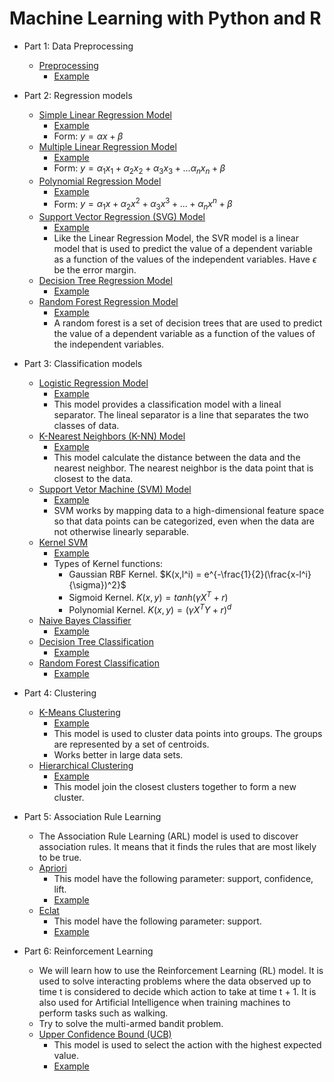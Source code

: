 # Machine Learning with Python and R

* Part 1: Data Preprocessing
  * [Preprocessing](/Part%201%20-%20Data%20Preprocessing/Python/)
    * [Example](/Part%201%20-%20Data%20Preprocessing/Python/data_preprocessing_tools.ipynb)

* Part 2: Regression models
  * [Simple Linear Regression Model](/Part%202%20-%20Regression/Section%204%20-%20Simple%20Linear%20Regression/Python/)
    * [Example](/Part%202%20-%20Regression/Section%204%20-%20Simple%20Linear%20Regression/Python/simple_linear_regression.ipynb)
    * Form: $y = \alpha x + \beta$
  * [Multiple Linear Regression Model](/Part%202%20-%20Regression/Section%205%20-%20Multiple%20Linear%20Regression/Python/)
    * [Example](/Part%202%20-%20Regression/Section%205%20-%20Multiple%20Linear%20Regression/Python/multiple_linear_regression.ipynb)
    * Form: $y = \alpha_1 x_1 + \alpha_2 x_2 + \alpha_3 x_3 + ... \alpha_n x_n + \beta$
  * [Polynomial Regression Model](/Part%202%20-%20Regression/Section%206%20-%20Polynomial%20Regression/Python/)
    * [Example](/Part%202%20-%20Regression/Section%206%20-%20Polynomial%20Regression/Python/polynomial_regression.ipynb)
    * Form: $y = \alpha_1 x + \alpha_2 x^2 + \alpha_3 x^3 + ... + \alpha_n x^n + \beta$
  * [Support Vector Regression (SVG) Model](/Part%202%20-%20Regression/Section%207%20-%20Support%20Vector%20Regression%20(SVR)/Python)
    * [Example](/Part%202%20-%20Regression/Section%207%20-%20Support%20Vector%20Regression%20(SVR)/Python/support_vector_regression.ipynb)
    * Like the Linear Regression Model, the SVR model is a linear model that is used to predict the value of a dependent variable as a function of the values of the independent variables. Have $\epsilon$ be the error margin.
  * [Decision Tree Regression Model](/Part%202%20-%20Regression/Section%208%20-%20Decision%20Tree%20Regression/Python/)
    * [Example](/Part%202%20-%20Regression/Section%208%20-%20Decision%20Tree%20Regression/Python/decision_tree_regression.ipynb)
  * [Random Forest Regression Model](/Part%202%20-%20Regression/Section%209%20-%20Random%20Forest%20Regression/Python/)
    * [Example](/Part%202%20-%20Regression/Section%209%20-%20Random%20Forest%20Regression/Python/random_forest_regression.ipynb)
    * A random forest is a set of decision trees that are used to predict the value of a dependent variable as a function of the values of the independent variables.

* Part 3: Classification models
  * [Logistic Regression Model](/Part%203%20-%20Classification/Section%2014%20-%20Logistic%20Regression/Python/)
    * [Example](/Part%203%20-%20Classification/Section%2014%20-%20Logistic%20Regression/Python/logistic_regression.ipynb)
    * This model provides a classification model with a lineal separator. The lineal separator is a line that separates the two classes of data.
  * [K-Nearest Neighbors (K-NN) Model](/Part%203%20-%20Classification/Section%2015%20-%20K-Nearest%20Neighbors%20(K-NN)/Python)
    * [Example](/Part%203%20-%20Classification/Section%2015%20-%20K-Nearest%20Neighbors%20(K-NN)/Python/k_nearest_neighbors.ipynb)
    * This model calculate the distance between the data and the nearest neighbor. The nearest neighbor is the data point that is closest to the data.
  * [Support Vetor Machine (SVM) Model](/Part%203%20-%20Classification/Section%2016%20-%20Support%20Vector%20Machine%20(SVM)/Python)
    * [Example](/Part%203%20-%20Classification/Section%2016%20-%20Support%20Vector%20Machine%20(SVM)/Python/support_vector_machine.ipynb)
    * SVM works by mapping data to a high-dimensional feature space so that data points can be categorized, even when the data are not otherwise linearly separable.
  * [Kernel SVM](/Part%203%20-%20Classification/Section%2017%20-%20Kernel%20SVM/Python)
    * [Example](/Part%203%20-%20Classification/Section%2017%20-%20Kernel%20SVM/Python/kernel_svm.ipynb)
    * Types of Kernel functions: 
      * Gaussian RBF Kernel. $K(x,l^i) = e^{-\frac{1}{2}(\frac{x-l^i}{\sigma})^2}$
      * Sigmoid Kernel. $K(x,y) = tanh(\gamma X^T + r)$ 
      * Polynomial Kernel. $K(x,y) = (\gamma X^T Y + r)^d$
  * [Naive Bayes Classifier](/Part%203%20-%20Classification/Section%2018%20-%20Naive%20Bayes/Python/)
    * [Example](/Part%203%20-%20Classification/Section%2018%20-%20Naive%20Bayes/Python/naive_bayes.ipynb)
  * [Decision Tree Classification](/Part%203%20-%20Classification/Section%2019%20-%20Decision%20Tree%20Classification/Python/)
    * [Example](/Part%203%20-%20Classification/Section%2019%20-%20Decision%20Tree%20Classification/Python/decision_tree_classification.ipynb)
  * [Random Forest Classification](/Part%203%20-%20Classification/Section%2020%20-%20Random%20Forest%20Classification/Python/)
    * [Example](/Part%203%20-%20Classification/Section%2020%20-%20Random%20Forest%20Classification/Python/random_forest_classification.ipynb)

* Part 4: Clustering
  * [K-Means Clustering](/Part%204%20-%20Clustering/Section%2024%20-%20K-Means%20Clustering/Python/)
    * [Example](/Part%204%20-%20Clustering/Section%2024%20-%20K-Means%20Clustering/Python/k_means_clustering.ipynb)
    * This model is used to cluster data points into groups. The groups are represented by a set of centroids.
    * Works better in large data sets.
  * [Hierarchical Clustering](/Part%204%20-%20Clustering/Section%2025%20-%20Hierarchical%20Clustering/Python/)
    * [Example](/Part%204%20-%20Clustering/Section%2025%20-%20Hierarchical%20Clustering/Python/hierarchical_clustering.ipynb)
    * This model join the closest clusters together to form a new cluster.

* Part 5: Association Rule Learning
  * The Association Rule Learning (ARL) model is used to discover association rules. It means that it finds the rules that are most likely to be true.
  * [Apriori](/Part%205%20-%20Association%20Rule%20Learning/Section%2028%20-%20Apriori/Python/)
    * This model have the following parameter: support, confidence, lift.
    * [Example](/Part%205%20-%20Association%20Rule%20Learning/Section%2028%20-%20Apriori/Python/apriori.ipynb)
  * [Eclat](/Part%205%20-%20Association%20Rule%20Learning/Section%2029%20-%20Eclat/Python/)
    * This model have the following parameter: support.
    * [Example](/Part%205%20-%20Association%20Rule%20Learning/Section%2029%20-%20Eclat/Python/eclat.ipynb)

* Part 6: Reinforcement Learning
  * We will learn how to use the Reinforcement Learning (RL) model. It is used to solve interacting problems where the data observed up to time t is considered to decide which action to take at time t + 1. It is also used for Artificial Intelligence when training machines to perform tasks such as walking.
  * Try to solve the multi-armed bandit problem.
  * [Upper Confidence Bound (UCB)](/Part%206%20-%20Reinforcement%20Learning/Section%2032%20-%20Upper%20Confidence%20Bound%20(UCB)/Python/)
    * This model is used to select the action with the highest expected value.
    * [Example](/Part%206%20-%20Reinforcement%20Learning/Section%2032%20-%20Upper%20Confidence%20Bound%20(UCB)/Python/upper_confidence_bound.ipynb)